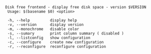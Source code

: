     Disk free frontend - display free disk space - version $VERSION
     Usage: $(basename $0) <option>

     -h, --help      	display help
     -v, --version   	display version
     -m, --monochrome	disable color
     -s, --sumary		print column summary ( disabled )
     -l, --listconfig	show configuration
     -c, --configure 	create new configuration
     -r, --reconfigure 	reconfigure configuration
